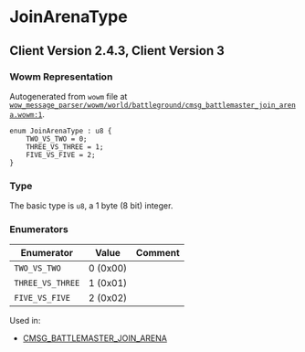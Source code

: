 # JoinArenaType

## Client Version 2.4.3, Client Version 3

### Wowm Representation

Autogenerated from `wowm` file at [`wow_message_parser/wowm/world/battleground/cmsg_battlemaster_join_arena.wowm:1`](https://github.com/gtker/wow_messages/tree/main/wow_message_parser/wowm/world/battleground/cmsg_battlemaster_join_arena.wowm#L1).

```rust,ignore
enum JoinArenaType : u8 {
    TWO_VS_TWO = 0;
    THREE_VS_THREE = 1;
    FIVE_VS_FIVE = 2;
}
```
### Type
The basic type is `u8`, a 1 byte (8 bit) integer.
### Enumerators
| Enumerator | Value  | Comment |
| --------- | -------- | ------- |
| `TWO_VS_TWO` | 0 (0x00) |  |
| `THREE_VS_THREE` | 1 (0x01) |  |
| `FIVE_VS_FIVE` | 2 (0x02) |  |

Used in:
* [CMSG_BATTLEMASTER_JOIN_ARENA](cmsg_battlemaster_join_arena.md)

